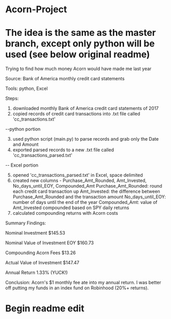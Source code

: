 # Acorn-Project
# The idea is the same as the master branch, except only python will be used (see below original readme)

Trying to find how much money Acorn would have made me last year

Source: Bank of America monthly credit card statements

Tools: python, Excel

Steps:

1) downloaded monthly Bank of America credit card statements of 2017
2) copied records of credit card transactions into .txt file called 'cc_transactions.txt'

--python portion

3) used python script (main.py) to parse records and grab only the Date and Amount
4) exported parsed records to a new .txt file called 'cc_transactions_parsed.txt'

-- Excel portion

5) opened 'cc_transactions_parsed.txt' in Excel, space delimited
6) created new columns - Purchase_Amt_Rounded, Amt_Invested, No_days_until_EOY, Compounded_Amt
    Purchase_Amt_Rounded: round each credit card transaction up
    Amt_Invested: the difference between Purchase_Amt_Rounded and the transaction amount
    No_days_until_EOY: number of days until the end of the year
    Compounded_Amt: value of Amt_Invested compounded based on SPY daily returns
7) calculated compounding returns with Acorn costs

Summary Findings:

Nominal Investment	              $145.53

Nominal Value of Investment EOY	  $160.73 

Compounding Acorn Fees	          $13.26

Actual Value of Investment	      $147.47 

Annual Return	                    1.33%  (YUCK!)

Conclusion: Acorn's $1 monthly fee ate into my annual return. I was better off putting my funds in an index fund on Robinhood (20%+ returns). 


# Begin readme edit



